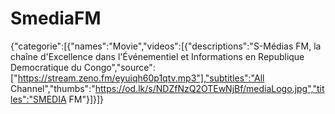 # SmediaFM
{"categorie":[{"names":"Movie","videos":[{"descriptions":"S-Médias FM, la chaîne d'Excellence dans l'Événementiel et Informations en Republique Democratique du Congo","source":["https://stream.zeno.fm/eyuiqh60p1qtv.mp3"],"subtitles":"All Channel","thumbs":"https://od.lk/s/NDZfNzQ2OTEwNjBf/mediaLogo.jpg","titles":"SMEDIA FM"}]}]}
